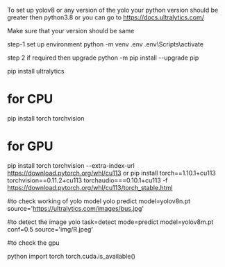 To set up yolov8 or any version of the yolo your python version should be greater then python3.8 
or 
you can go to https://docs.ultralytics.com/ 

Make sure that your version should be same

step-1 
set up environment
python -m venv .env
.env\Scripts\activate

step 2 
if required then upgrade
python -m pip install --upgrade pip 

pip install ultralytics

# for CPU
pip install torch torchvision

# for GPU
pip install torch torchvision --extra-index-url https://download.pytorch.org/whl/cu113
or
pip install torch==1.10.1+cu113 torchvision==0.11.2+cu113 torchaudio===0.10.1+cu113 -f https://download.pytorch.org/whl/cu113/torch_stable.html

#to check working of yolo model
yolo predict model=yolov8n.pt source='https://ultralytics.com/images/bus.jpg'


#to detect the image
yolo task=detect mode=predict model=yolov8m.pt conf=0.5 source='img/R.jpeg'


#to check the gpu

python
import torch
torch.cuda.is_available()
